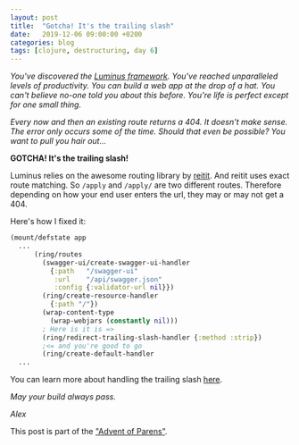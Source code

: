 ```yaml
---
layout: post
title:  "Gotcha! It's the trailing slash"
date:   2019-12-06 09:00:00 +0200
categories: blog
tags: [clojure, destructuring, day 6]
---
```


_You've discovered the [Luminus framework](http://www.luminusweb.net/). You've reached unparalleled levels of productivity. You can build a web app at the drop of a hat. You can't believe no-one told you about this before. You're life is perfect except for one small thing._ 

_Every now and then an existing route returns a 404. It doesn't make sense. The error only occurs some of the time. Should that even be possible? You want to pull you hair out..._

**GOTCHA! It's the trailing slash!**

Luminus relies on the awesome routing library by [reitit](https://github.com/metosin/reitit). And reitit uses exact route matching. So `/apply` and `/apply/` are two different routes. Therefore depending on how your end user enters the url, they may or may not get a 404.

Here's how I fixed it:

```clojure
(mount/defstate app
  ...
      (ring/routes
        (swagger-ui/create-swagger-ui-handler
          {:path   "/swagger-ui"
           :url    "/api/swagger.json"
           :config {:validator-url nil}})
        (ring/create-resource-handler
          {:path "/"})
        (wrap-content-type
          (wrap-webjars (constantly nil)))
        ; Here is it is => 
        (ring/redirect-trailing-slash-handler {:method :strip})
        ;<= and you're good to go
        (ring/create-default-handler
  ...
```

You can learn more about handling the trailing slash [here](https://cljdoc.org/d/metosin/reitit/0.3.10/doc/ring/slash-handler).

_May your build always pass._

_Alex_

This post is part of the ["Advent of Parens"](/blog/2019/12/01/advent-of-parens.html).
